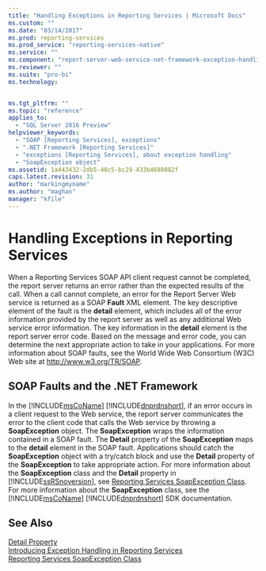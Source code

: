 ```yaml
---
title: "Handling Exceptions in Reporting Services | Microsoft Docs"
ms.custom: ""
ms.date: "03/14/2017"
ms.prod: reporting-services
ms.prod_service: "reporting-services-native"
ms.service: ""
ms.component: "report-server-web-service-net-framework-exception-handling"
ms.reviewer: ""
ms.suite: "pro-bi"
ms.technology: 


ms.tgt_pltfrm: ""
ms.topic: "reference"
applies_to: 
  - "SQL Server 2016 Preview"
helpviewer_keywords: 
  - "SOAP [Reporting Services], exceptions"
  - ".NET Framework [Reporting Services]"
  - "exceptions [Reporting Services], about exception handling"
  - "SoapException object"
ms.assetid: 1a443432-2db5-48c5-bc29-433b4688082f
caps.latest.revision: 31
author: "markingmyname"
ms.author: "maghan"
manager: "kfile"
---
```

# Handling Exceptions in Reporting Services
  When a Reporting Services SOAP API client request cannot be completed, the report server returns an error rather than the expected results of the call. When a call cannot complete, an error for the Report Server Web service is returned as a SOAP **Fault** XML element. The key descriptive element of the fault is the **detail** element, which includes all of the error information provided by the report server as well as any additional Web service error information. The key information in the **detail** element is the report server error code. Based on the message and error code, you can determine the next appropriate action to take in your applications. For more information about SOAP faults, see the World Wide Web Consortium (W3C) Web site at http://www.w3.org/TR/SOAP.  
  
## SOAP Faults and the .NET Framework  
 In the [!INCLUDE[msCoName](../../includes/msconame-md.md)] [!INCLUDE[dnprdnshort](../../includes/dnprdnshort-md.md)], if an error occurs in a client request to the Web service, the report server communicates the error to the client code that calls the Web service by throwing a **SoapException** object. The **SoapException** wraps the information contained in a SOAP fault. The **Detail** property of the **SoapException** maps to the **detail** element in the SOAP fault. Applications should catch the **SoapException** object with a try/catch block and use the **Detail** property of the **SoapException** to take appropriate action. For more information about the **SoapException** class and the **Detail** property in [!INCLUDE[ssRSnoversion](../../includes/ssrsnoversion-md.md)], see [Reporting Services SoapException Class](../../reporting-services/report-server-web-service-net-framework-exception-handling/soapexception-class/reporting-services-soapexception-class.md). For more information about the **SoapException** class, see the [!INCLUDE[msCoName](../../includes/msconame-md.md)] [!INCLUDE[dnprdnshort](../../includes/dnprdnshort-md.md)] SDK documentation.  
  
## See Also  
 [Detail Property](../../reporting-services/report-server-web-service-net-framework-exception-handling/soapexception-class/detail-property.md)   
 [Introducing Exception Handling in Reporting Services](../../reporting-services/report-server-web-service-net-framework-exception-handling/introducing-exception-handling-in-reporting-services.md)   
 [Reporting Services SoapException Class](../../reporting-services/report-server-web-service-net-framework-exception-handling/soapexception-class/reporting-services-soapexception-class.md)  
  
  
